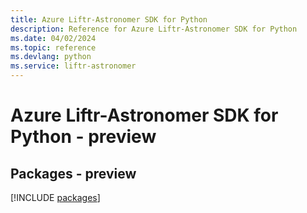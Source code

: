 ```yaml
---
title: Azure Liftr-Astronomer SDK for Python
description: Reference for Azure Liftr-Astronomer SDK for Python
ms.date: 04/02/2024
ms.topic: reference
ms.devlang: python
ms.service: liftr-astronomer
---
```

# Azure Liftr-Astronomer SDK for Python - preview
## Packages - preview
[!INCLUDE [packages](liftr-astronomer-index.md)]
